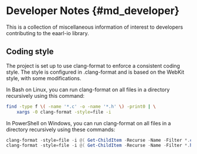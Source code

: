 # Developer Notes {#md_developer}

This is a collection of miscellaneous information of interest to developers
contributing to the eaarl-io library.

## Coding style

The project is set up to use clang-format to enforce a consistent coding style.
The style is configured in .clang-format and is based on the WebKit style, with
some modifications.

In Bash on Linux, you can run clang-format on all files in a directory
recursively using this command:

```sh
find -type f \( -name '*.c' -o -name '*.h' \) -print0 | \
    xargs -0 clang-format -style=file -i
```

In PowerShell on Windows, you can run clang-format on all files in a directory
recursively using these commands:

```ps1
clang-format -style=file -i @( Get-ChildItem -Recurse -Name -Filter *.c )
clang-format -style=file -i @( Get-ChildItem -Recurse -Name -Filter *.h )
```
